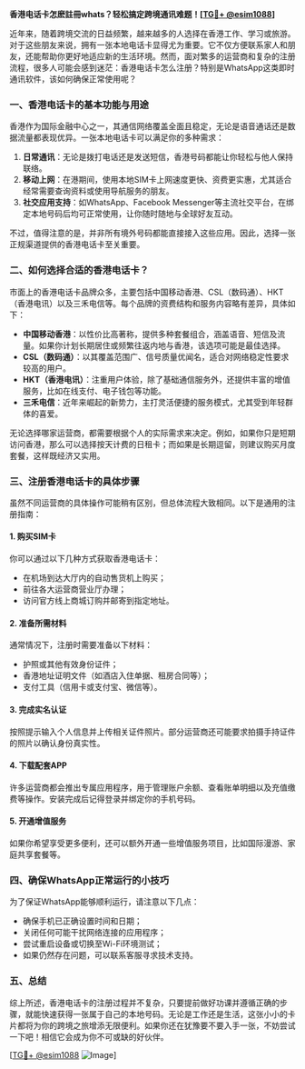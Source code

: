 **香港电话卡怎麽註冊whats？轻松搞定跨境通讯难题！[[TG💪+ @esim1088](https://t.me/s/esim1088)]**

近年来，随着跨境交流的日益频繁，越来越多的人选择在香港工作、学习或旅游。对于这些朋友来说，拥有一张本地电话卡显得尤为重要。它不仅方便联系家人和朋友，还能帮助你更好地适应新的生活环境。然而，面对繁多的运营商和复杂的注册流程，很多人可能会感到迷茫：香港电话卡怎么注册？特别是WhatsApp这类即时通讯软件，该如何确保正常使用呢？

### 一、香港电话卡的基本功能与用途

香港作为国际金融中心之一，其通信网络覆盖全面且稳定，无论是语音通话还是数据流量都表现优异。一张本地电话卡可以满足你的多种需求：

1. **日常通讯**：无论是拨打电话还是发送短信，香港号码都能让你轻松与他人保持联络。
2. **移动上网**：在港期间，使用本地SIM卡上网速度更快、资费更实惠，尤其适合经常需要查询资料或使用导航服务的朋友。
3. **社交应用支持**：如WhatsApp、Facebook Messenger等主流社交平台，在绑定本地号码后均可正常使用，让你随时随地与全球好友互动。

不过，值得注意的是，并非所有境外号码都能直接接入这些应用。因此，选择一张正规渠道提供的香港电话卡至关重要。

### 二、如何选择合适的香港电话卡？

市面上的香港电话卡品牌众多，主要包括中国移动香港、CSL（数码通）、HKT（香港电讯）以及三禾电信等。每个品牌的资费结构和服务内容略有差异，具体如下：

- **中国移动香港**：以性价比高著称，提供多种套餐组合，涵盖语音、短信及流量。如果你计划长期居住或频繁往返内地与香港，该选项可能是最佳选择。
- **CSL（数码通）**：以其覆盖范围广、信号质量优闻名，适合对网络稳定性要求较高的用户。
- **HKT（香港电讯）**：注重用户体验，除了基础通信服务外，还提供丰富的增值服务，比如在线支付、电子钱包等功能。
- **三禾电信**：近年来崛起的新势力，主打灵活便捷的服务模式，尤其受到年轻群体的喜爱。

无论选择哪家运营商，都需要根据个人的实际需求来决定。例如，如果你只是短期访问香港，那么可以选择按天计费的日租卡；而如果是长期逗留，则建议购买月度套餐，这样既经济又实用。

### 三、注册香港电话卡的具体步骤

虽然不同运营商的具体操作可能稍有区别，但总体流程大致相同。以下是通用的注册指南：

#### 1. 购买SIM卡
你可以通过以下几种方式获取香港电话卡：
- 在机场到达大厅内的自动售货机上购买；
- 前往各大运营商营业厅办理；
- 访问官方线上商城订购并邮寄到指定地址。

#### 2. 准备所需材料
通常情况下，注册时需要准备以下材料：
- 护照或其他有效身份证件；
- 香港地址证明文件（如酒店入住单据、租房合同等）；
- 支付工具（信用卡或支付宝、微信等）。

#### 3. 完成实名认证
按照提示输入个人信息并上传相关证件照片。部分运营商还可能要求拍摄手持证件的照片以确认身份真实性。

#### 4. 下载配套APP
许多运营商都会推出专属应用程序，用于管理账户余额、查看账单明细以及充值缴费等操作。安装完成后记得登录并绑定你的手机号码。

#### 5. 开通增值服务
如果你希望享受更多便利，还可以额外开通一些增值服务项目，比如国际漫游、家庭共享套餐等。

### 四、确保WhatsApp正常运行的小技巧

为了保证WhatsApp能够顺利运行，请注意以下几点：
- 确保手机已正确设置时间和日期；
- 关闭任何可能干扰网络连接的应用程序；
- 尝试重启设备或切换至Wi-Fi环境测试；
- 如果仍然存在问题，可以联系客服寻求技术支持。

### 五、总结

综上所述，香港电话卡的注册过程并不复杂，只要提前做好功课并遵循正确的步骤，就能快速获得一张属于自己的本地号码。无论是工作还是生活，这张小小的卡片都将为你的跨境之旅增添无限便利。如果你还在犹豫要不要入手一张，不妨尝试一下吧！相信它会成为你不可或缺的好伙伴。

[[TG💪+ @esim1088](https://t.me/s/esim1088) ![Image](https://i.postimg.cc/4NQfJmqS/Snipaste-2025-05-13-00-14-12.png)]